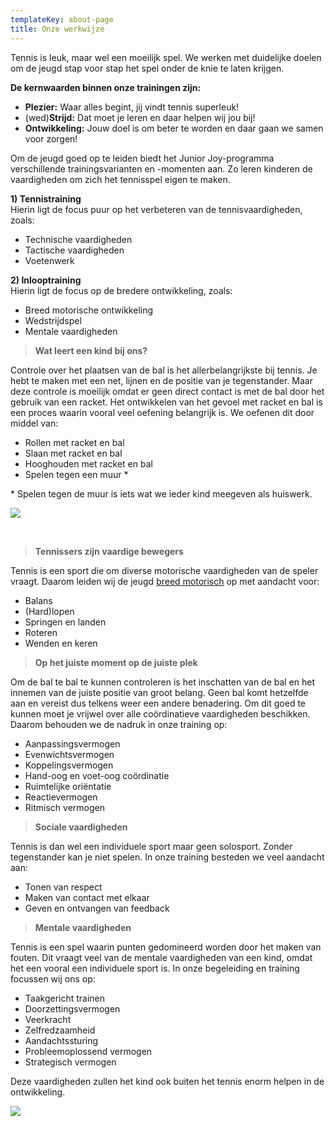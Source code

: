 ```yaml
---
templateKey: about-page
title: Onze werkwijze
---
```


Tennis is leuk, maar wel een moeilijk spel. We werken met duidelijke doelen om de jeugd stap voor stap het spel onder de knie te laten krijgen.

**De kernwaarden binnen onze trainingen zijn:**

* **Plezier:** Waar alles begint, jij vindt tennis superleuk!
* (wed)**Strijd:** Dat moet je leren en daar helpen wij jou bij!
* **Ontwikkeling:** Jouw doel is om beter te worden en daar gaan we samen voor zorgen!

Om de jeugd goed op te leiden biedt het Junior Joy-programma verschillende trainingsvarianten en -momenten aan. Zo leren kinderen de vaardigheden om zich het tennisspel eigen te maken.

**1) Tennistraining**  \
Hierin ligt de focus puur op het verbeteren van de tennisvaardigheden, zoals:

* Technische vaardigheden
* Tactische vaardigheden
* Voetenwerk

**2) Inlooptraining**  \
Hierin ligt de focus op de bredere ontwikkeling, zoals:

* Breed motorische ontwikkeling
* Wedstrijdspel
* Mentale vaardigheden

> **Wat leert een kind bij ons?**

Controle over het plaatsen van de bal is het allerbelangrijkste bij tennis. Je hebt te maken met een net, lijnen en de positie van je tegenstander. Maar deze controle is moeilijk omdat er geen direct contact is met de bal door het gebruik van een racket. Het ontwikkelen van het gevoel met racket en bal is een proces waarin vooral veel oefening belangrijk is. We oefenen dit door middel van:

* Rollen met racket en bal
* Slaan met racket en bal
* Hooghouden met racket en bal
* Spelen tegen een muur *

\* Spelen tegen de muur is iets wat we ieder kind meegeven als huiswerk.

![](https://res.cloudinary.com/junior-joy/image/upload/c_scale,w_401/v1579553218/blog/Wall-Technique-770x434_qzherb.jpg)

**<br>**

> **Tennissers zijn vaardige bewegers**

Tennis is een sport die om diverse motorische vaardigheden van de speler vraagt. Daarom leiden wij de jeugd [breed motorisch](https://www.sportknowhowxl.nl/nieuws-en-achtergronden/open-podium/item/108605/leren-sporten-is-leren-bewegen) op met aandacht voor:

* Balans
* (Hard)lopen
* Springen en landen
* Roteren
* Wenden en keren

> **Op het juiste moment op de juiste plek**

Om de bal te bal te kunnen controleren is het inschatten van de bal en het innemen van de juiste positie van groot belang. Geen bal komt hetzelfde aan en vereist dus telkens weer een andere benadering. Om dit goed te kunnen moet je vrijwel over alle coördinatieve vaardigheden beschikken. Daarom behouden we de nadruk in onze training op:

* Aanpassingsvermogen
* Evenwichtsvermogen
* Koppelingsvermogen
* Hand-oog en voet-oog coördinatie
* Ruimtelijke oriëntatie
* Reactievermogen
* Ritmisch vermogen

> **Sociale vaardigheden**

Tennis is dan wel een individuele sport maar geen solosport. Zonder tegenstander kan je niet spelen. In onze training besteden we veel aandacht aan:

* Tonen van respect
* Maken van contact met elkaar
* Geven en ontvangen van feedback

> **Mentale vaardigheden**

Tennis is een spel waarin punten gedomineerd worden door het maken van fouten. Dit vraagt veel van de mentale vaardigheden van een kind, omdat het een vooral een individuele sport is. In onze begeleiding en training focussen wij ons op:

* Taakgericht trainen
* Doorzettingsvermogen
* Veerkracht
* Zelfredzaamheid
* Aandachtssturing
* Probleemoplossend vermogen
* Strategisch vermogen

Deze vaardigheden zullen het kind ook buiten het tennis enorm helpen in de ontwikkeling.

![](https://res.cloudinary.com/junior-joy/image/upload/v1580155149/blog/palash-jain-uYqnOga0DHk-unsplash_1_pmfctx_jichbp.jpg)
